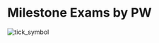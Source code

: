 # Milestone Exams by PW

![tick_symbol]([https://search.app.goo.gl/kdPJCVn](https://search.app.goo.gl/3QBH2UY))

